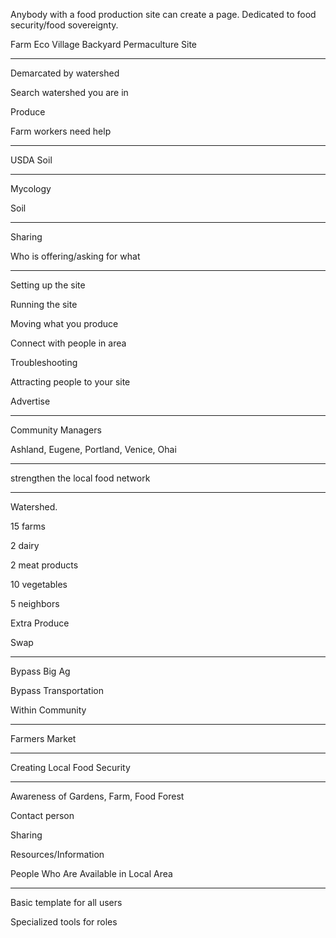 Anybody with a food production site can create a page. Dedicated to food security/food sovereignty.

Farm
Eco Village
Backyard
Permaculture Site

---

Demarcated by watershed

Search watershed you are in

Produce

Farm workers need help

---

USDA Soil

---

Mycology

Soil

---

Sharing

Who is offering/asking for what

---

Setting up the site

Running the site

Moving what you produce

Connect with people in area

Troubleshooting

Attracting people to your site

Advertise

---

Community Managers

Ashland, Eugene, Portland, Venice, Ohai

---

strengthen the local food network

---

Watershed.

15 farms

2 dairy

2 meat products

10 vegetables

5 neighbors

Extra Produce

Swap

---

Bypass Big Ag

Bypass Transportation

Within Community

---

Farmers Market

---

Creating Local Food Security

---

Awareness of Gardens, Farm, Food Forest

Contact person

Sharing

Resources/Information

People Who Are Available in Local Area

---

Basic template for all users

Specialized tools for roles
